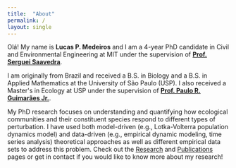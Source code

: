 ```yaml
---
title:  "About"
permalink: /
layout: single
---
```


Olá! My name is **Lucas P. Medeiros** and I am a 4-year PhD candidate in Civil and Environmental Engineering at MIT under the supervision of [**Prof. Serguei Saavedra**](https://sites.google.com/site/sergueisaavedra/).

I am originally from Brazil and received a B.S. in Biology and a B.S. in Applied Mathematics at the University of São Paulo (USP). I also received a Master's in Ecology at USP under the supervision of [**Prof. Paulo R. Guimarães Jr.**](http://guimaraeslab.weebly.com/).

My PhD research focuses on understanding and quantifying how ecological communities and their constituent species respond to different types of perturbation. I have used both model-driven (e.g., Lotka-Volterra population dynamics model) and data-driven (e.g., empirical dynamic modeling, time series analysis) theoretical approaches as well as different empirical data sets to address this problem. Check out the [Research](http://127.0.0.1:4000/_pages/Research) and [Publications](http://127.0.0.1:4000/_pages/Publications) pages or get in contact if you would like to know more about my research!
